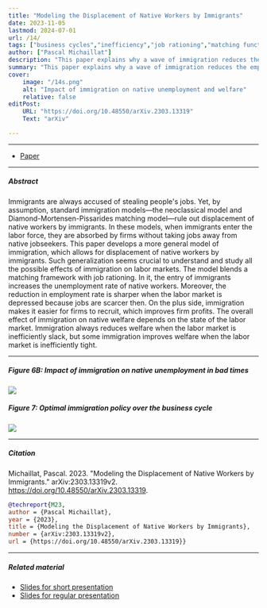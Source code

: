 ```yaml
---
title: "Modeling the Displacement of Native Workers by Immigrants" 
date: 2023-11-05
lastmod: 2024-07-01
url: /14/
tags: ["business cycles","inefficiency","job rationing","matching function","state dependence","unemployment","wage rigidity","immigration","welfare analysis","labor-market tightness"]
author: ["Pascal Michaillat"]
description: "This paper explains why a wave of immigration reduces the employment rate of native workers, and why this reduction is larger in bad times." 
summary: "This paper explains why a wave of immigration reduces the employment rate of native workers, and why this reduction is larger in bad times. Yet, immigration improves native welfare when the labor market is inefficiently tight, because it helps firms to recruit."
cover:
    image: "/14s.png"
    alt: "Impact of immigration on native unemployment and welfare"
    relative: false
editPost:
    URL: "https://doi.org/10.48550/arXiv.2303.13319"
    Text: "arXiv"

---
```


---

+ [Paper](/14.pdf)

---

##### Abstract

Immigrants are always accused of stealing people's jobs. Yet, by assumption, standard immigration models—the neoclassical model and Diamond-Mortensen-Pissarides matching model—rule out displacement of native workers by immigrants. In these models, when immigrants enter the labor force, they are absorbed by firms without taking jobs away from native jobseekers. This paper develops a more general model of immigration, which allows for displacement of native workers by immigrants. Such generalization seems crucial to understand and study all the possible effects of immigration on labor markets. The model blends a matching framework with job rationing. In it, the entry of immigrants increases the unemployment rate of native workers. Moreover, the reduction in employment rate is sharper when the labor market is depressed because jobs are scarcer then. On the plus side, immigration makes it easier for firms to recruit, which improves firm profits. The overall effect of immigration on native welfare depends on the state of the labor market. Immigration always reduces welfare when the labor market is inefficiently slack, but some immigration improves welfare when the labor market is inefficiently tight.

---

##### Figure 6B:  Impact of immigration on native unemployment in bad times

![](/14a.png)

##### Figure 7:  Optimal immigration policy over the business cycle

![](/14b.png)

---

##### Citation

Michaillat, Pascal. 2023. "Modeling the Displacement of Native Workers by Immigrants." arXiv:2303.13319v2. https://doi.org/10.48550/arXiv.2303.13319.


```BibTeX
@techreport{M23,
author = {Pascal Michaillat},
year = {2023},
title = {Modeling the Displacement of Native Workers by Immigrants},
number = {arXiv:2303.13319v2},
url = {https://doi.org/10.48550/arXiv.2303.13319}}
```

---

##### Related material

+ [Slides for short presentation](/14ps.pdf)
+ [Slides for regular presentation](/14p.pdf)